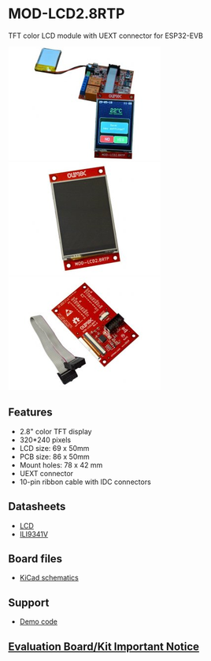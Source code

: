 # MOD-LCD2.8RTP
TFT color LCD module with UEXT connector for ESP32-EVB

![LCD-MOD2.8RTP-1](doc/images/LCD-MOD2.8RTP-1.jpg "LCD-MOD2.8RTP-1")
![LCD-MOD2.8RTP-2](doc/images/LCD-MOD2.8RTP-2.jpg "LCD-MOD2.8RTP-2")
![LCD-MOD2.8RTP-3](doc/images/LCD-MOD2.8RTP-3.jpg "LCD-MOD2.8RTP-3")

## Features

- 2.8" color TFT display
- 320*240 pixels
- LCD size: 69 x 50mm
- PCB size: 86 x 50mm
- Мount holes: 78 x 42 mm
- UEXT connector
- 10-pin ribbon cable with IDC connectors


## Datasheets

- [LCD](HARDWARE/DOCS/CXT280H02H34-200P50R.pdf)
- [ILI9341V](HARDWARE/DOCS/ILI9341V_v1.0.pdf)

## Board files

- [KiCad schematics](HARDWARE/SCHEMATICS)

## Support

- [Demo code](SOFTWARE)

## [Evaluation Board/Kit Important Notice](doc/web/evaluation-board-notice.md)
